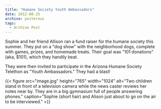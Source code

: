 ```yaml
---
title: "Humane Society Youth Ambassadors"
date: 2012-08-25
archive: posterous
tags: 
  - Archive Post
---
```


Sophie and her friend Allison ran a fund raiser for the humane society this summer. They put on a "dog show" with the neighborhood dogs, complete with games, prizes, and homemade treats. Their goal was "101 donations" (aka, $101), which they handily beat.

They were then invited to participate in the Arizona Humane Society Telethon as "Youth Ambassadors." They had a blast!

{{< figure 
	src="image.jpg" 
	height="765" 
	width="1024" 
	alt="Two children stand in front of a television camera while the news caster reviews her notes near by. They are in a big gymnasium full of people answering phones." 
	caption="Sophie (short hair) and Alison just about to go on the air to be interviewed." >}}
